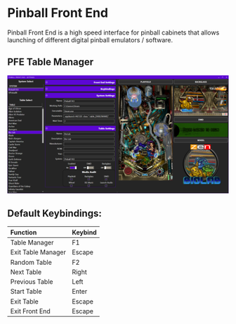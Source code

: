# Pinball Front End
Pinball Front End is a high speed interface for pinball cabinets that allows launching of different digital pinball emulators / software.

## PFE Table Manager

![alt text](https://github.com/Nutmegz/pinball_front_end/blob/master/PinballFrontEnd/PinballFrontEnd/Images/PFE%20Table%20Manager.png "PFE Table Manager")

## Default Keybindings:
| Function | Keybind |
| :----------- | :----- |
| Table Manager | F1 |
| Exit Table Manager | Escape |
| Random Table | F2 |
| Next Table | Right |
| Previous Table | Left |
| Start Table | Enter |
| Exit Table | Escape |
| Exit Front End | Escape |
